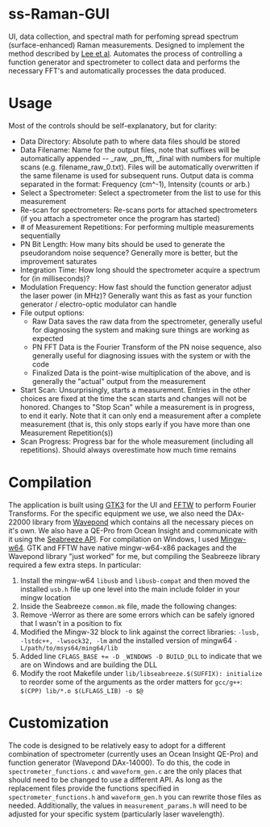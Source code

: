 # ss-Raman-GUI
UI, data collection, and spectral math for perfoming spread spectrum (surface-enhanced) Raman measurements. Designed to implement the method described by [Lee et al](https://doi.org/10.1038/s41467-020-20413-8). Automates the process of controlling a function generator and spectrometer to collect data and performs the necessary FFT's and automatically processes the data produced.

# Usage
Most of the controls should be self-explanatory, but for clarity:
* Data Directory: Absolute path to where data files should be stored
* Data Filename: Name for the output files, note that suffixes will be automatically appended -- _raw, _pn_fft, _final with numbers for multiple scans (e.g. filename_raw_0.txt). Files will be automatically overwritten if the same filename is used for subsequent runs. Output data is comma separated in the format: Frequency (cm^-1), Intensity (counts or arb.)
* Select a Spectrometer: Select a spectrometer from the list to use for this measurement
* Re-scan for spectrometers: Re-scans ports for attached spectrometers (if you attach a spectrometer once the program has started)
* \# of Measurement Repetitions: For performing multiple measurements sequentially
* PN Bit Length: How many bits should be used to generate the pseudorandom noise sequence? Generally more is better, but the improvement saturates
* Integration Time: How long should the spectrometer acquire a spectrum for (in milliseconds)?
* Modulation Frequency: How fast should the function generator adjust the laser power (in MHz)? Generally want this as fast as your function generator / electro-optic modulator can handle
* File output options:
  * Raw Data saves the raw data from the spectrometer, generally useful for diagnosing the system and making sure things are working as expected
  * PN FFT Data is the Fourier Transform of the PN noise sequence, also generally useful for diagnosing issues with the system or with the code
  * Finalized Data is the point-wise multiplication of the above, and is generally the "actual" output from the measurement
* Start Scan: Unsurprisingly, starts a measurement. Entries in the other choices are fixed at the time the scan starts and changes will not be honored. Changes to "Stop Scan" while a measurement is in progress, to end it early. Note that it can only end a measurement after a complete measurement (that is, this only stops early if you have more than one Measurement Repetition(s))
* Scan Progress: Progress bar for the whole measurement (including all repetitions). Should always overestimate how much time remains


# Compilation
The application is built using [GTK3](https://www.gtk.org/) for the UI and [FFTW](http://www.fftw.org/) to perform Fourier Transforms. For the specific equipment we use, we also need the DAx-22000 library from [Wavepond](https://www.chase-scientific.com/wavepond.html) which contains all the necessary pieces on it's own. We also have a QE-Pro from Ocean Insight and communicate with it using the [Seabreeze API](https://www.oceaninsight.com/globalassets/catalog-blocks-and-images/software-downloads-installers/javadocs-api/seabreeze/html/index.html). For compilation on Windows, I used [Mingw-w64](http://mingw-w64.org/doku.php). GTK and FFTW have native mingw-w64-x86 packages and the Wavepond library "just worked" for me, but compiling the Seabreeze library required a few extra steps. In particular:
1. Install the mingw-w64 `libusb` and `libusb-compat` and then moved the installed `usb.h` file up one level into the main include folder in your mingw location
1. Inside the Seabreeze `common.mk` file, made the following changes:
  1. Remove -Werror as there are some errors which can be safely ignored that I wasn't in a position to fix
  1. Modified the Mingw-32 block to link against the correct libraries: `-lusb, -lstdc++, -lwsock32, -lm` and the installed version of mingw64 `-L/path/to/msys64/ming64/lib`
  1. Added line `CFLAGS_BASE += -D _WINDOWS -D BUILD_DLL` to indicate that we are on Windows and are building the DLL
1. Modify the root Makefile under `lib/libseabreeze.$(SUFFIX): initialize` to reorder some of the arguments as the order matters for `gcc/g++`: `$(CPP) lib/*.o $(LFLAGS_LIB) -o $@`

# Customization
The code is designed to be relatively easy to adopt for a different combination of spectrometer (currently uses an Ocean Insight QE-Pro) and function generator (Wavepond DAx-14000). To do this, the code in `spectrometer_functions.c` and `waveform_gen.c` are the only places that should need to be changed to use a different API. As long as the replacement files provide the functions specified in `spectrometer_functions.h` and `waveform_gen.h` you can rewrite those files as needed. Additionally, the values in `measurement_params.h` will need to be adjusted for your specific system (particularly laser wavelength).
